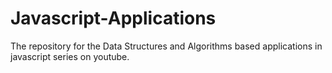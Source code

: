 # Javascript-Applications
The repository for the Data Structures and Algorithms based applications in javascript series on youtube.
